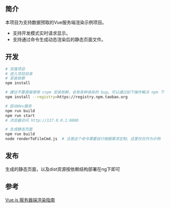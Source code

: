 ## 简介

本项目为支持数据预取的Vue服务端渲染示例项目。
* 支持开发模式实时请求显示。
* 支持通过命令生成动态渲染后的静态页面文件。

## 开发

```bash
# 克隆项目
# 进入项目目录
# 安装依赖
npm install

# 建议不要直接使用 cnpm 安装依赖，会有各种诡异的 bug。可以通过如下操作解决 npm 下载速度慢的问题
npm install --registry=https://registry.npm.taobao.org

# 启动dev服务
npm run build
npm run start
# 浏览器访问 http://127.0.0.1:8080

# 生成静态页面
npm run build
node renderToFileCmd.js  # 注意这个命令需要自行根据需求定制，这里仅仅作为示例
```


## 发布
生成的静态页面，以及dist资源按依赖结构部署在ng下即可

## 参考
[Vue.js 服务器端渲染指南](https://ssr.vuejs.org/zh/)
